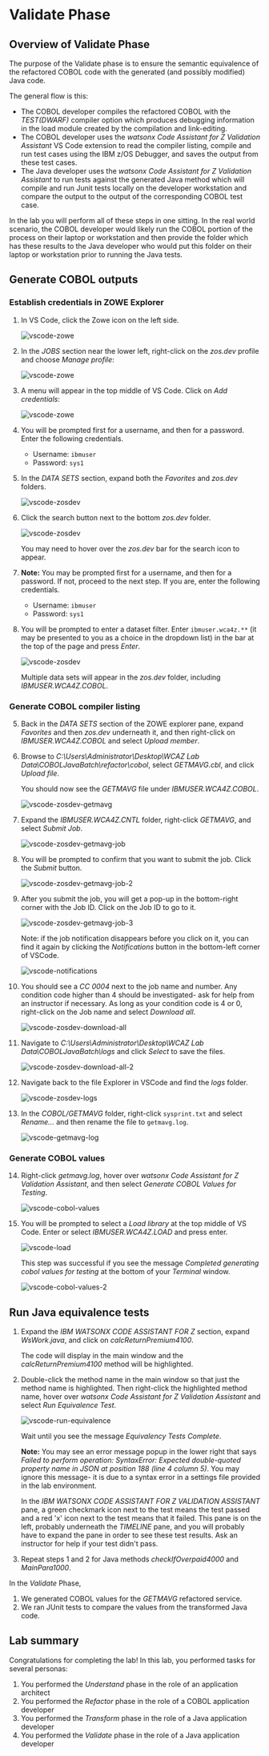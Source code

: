 # Validate Phase

## Overview of Validate Phase

The purpose of the Validate phase is to ensure the semantic equivalence of the refactored COBOL code with the generated (and possibly modified) Java code.

The general flow is this:

- The COBOL developer compiles the refactored COBOL with the *TEST(DWARF)* compiler option which produces debugging information in the load module created by the compilation and link-editing.  
- The COBOL developer uses the *watsonx Code Assistant for Z Validation Assistant* VS Code extension to read the compiler listing, compile and run test cases using the IBM z/OS Debugger, and saves the output from these test cases.
- The Java developer uses the *watsonx Code Assistant for Z Validation Assistant* to run tests against the generated Java method which will compile and run Junit tests locally on the developer workstation and compare the output to the output of the corresponding COBOL test case.

In the lab you will perform all of these steps in one sitting.  In the real world scenario, the COBOL developer would likely run the COBOL portion of the process on their laptop or workstation and then provide the folder which has these results to the Java developer who would put this folder on their laptop or workstation prior to running the Java tests.

## Generate COBOL outputs

### Establish credentials in ZOWE Explorer

1. In VS Code, click the Zowe icon on the left side.

    ![vscode-zowe](../images/vscode-zowe.png)

2. In the *JOBS* section near the lower left, right-click on the *zos.dev* profile and choose *Manage profile*:

    ![vscode-zowe](../images/vscode-jobs-profile.png)

3. A menu will appear in the top middle of VS Code.  Click on *Add credentials*:

    ![vscode-zowe](../images/vscode-jobs-add-creds.png)

4. You will be prompted first for a username, and then for a password. Enter the following credentials.

    - Username: `ibmuser`
    - Password: `sys1`

2. In the *DATA SETS* section, expand both the *Favorites* and *zos.dev* folders.

    ![vscode-zosdev](../images/vscode-zosdev.png)

4. Click the search button next to the bottom *zos.dev* folder.

    ![vscode-zosdev](../images/vscode-zosdev-search.png)

    You may need to hover over the *zos.dev* bar for the search icon to appear.

5. **Note:** You may be prompted first for a username, and then for a password. If not, proceed to the next step.  If you are, enter the following credentials.

    - Username: `ibmuser`
    - Password: `sys1`

6. You will be prompted to enter a dataset filter. Enter `ibmuser.wca4z.**` (it may be presented to you as a choice in the dropdown list) in the bar at the top of the page and press *Enter*.

    ![vscode-zosdev](../images/vscode-zosdev-filter.png)

    Multiple data sets will appear in the *zos.dev* folder, including *IBMUSER.WCA4Z.COBOL*.

### Generate COBOL compiler listing

5. Back in the *DATA SETS* section of the ZOWE explorer pane, expand *Favorites* and then *zos.dev* underneath it, and then right-click on *IBMUSER.WCA4Z.COBOL* and select *Upload member*.

6. Browse to *C:\Users\Administrator\Desktop\WCAZ Lab Data\COBOLJavaBatch\refactor\cobol*, select *GETMAVG.cbl*, and click *Upload file*.

    You should now see the *GETMAVG* file under *IBMUSER.WCA4Z.COBOL*.

    ![vscode-zosdev-getmavg](../images/vscode-zosdev-getmavg.png)

7. Expand the *IBMUSER.WCA4Z.CNTL* folder, right-click *GETMAVG*, and select *Submit Job*.

    ![vscode-zosdev-getmavg-job](../images/vscode-zosdev-getmavg-job.png)

8. You will be prompted to confirm that you want to submit the job. Click the *Submit* button.

    ![vscode-zosdev-getmavg-job-2](../images/vscode-zosdev-getmavg-job-2.png)

9.  After you submit the job, you will get a pop-up in the bottom-right corner with the Job ID. Click on the Job ID to go to it.

    ![vscode-zosdev-getmavg-job-3](../images/vscode-zosdev-getmavg-job-3.png)

    Note: if the job notification disappears before you click on it, you can find it again by clicking the *Notifications* button in the bottom-left corner of VSCode.

    ![vscode-notifications](../images/vscode-notifications.png)

10. You should see a *CC 0004* next to the job name and number.  Any condition code higher than 4 should be investigated- ask for help from an instructor if necessary.  As long as your condition code is 4 or 0, right-click on the Job name and select *Download all*. 

    ![vscode-zosdev-download-all](../images/vscode-zosdev-download-all.png)

11. Navigate to *C:\Users\Administrator\Desktop\WCAZ Lab Data\COBOLJavaBatch\logs* and click *Select* to save the files.

    ![vscode-zosdev-download-all-2](../images/vscode-zosdev-download-all-2.png)

12. Navigate back to the file Explorer in VSCode and find the *logs* folder.

    ![vscode-zosdev-logs](../images/vscode-zosdev-logs.png)

13. In the *COBOL/GETMAVG* folder, right-click `sysprint.txt` and select *Rename...* and then rename the file to `getmavg.log`.

    ![vscode-getmavg-log](../images/vscode-getmavg-log.png)

### Generate COBOL values 

14. Right-click *getmavg.log*, hover over *watsonx Code Assistant for Z Validation Assistant*, and then select *Generate COBOL Values for Testing*.

    ![vscode-cobol-values](../images/vscode-cobol-values.png)

15. You will be prompted to select a *Load library* at the top middle of VS Code.  Enter or select *IBMUSER.WCA4Z.LOAD* and press enter. 

    ![vscode-load](../images/vscode-load.png)

    This step was successful if you see the message *Completed generating cobol values for testing* at the bottom of your *Terminal* window.

    ![vscode-cobol-values-2](../images/vscode-cobol-values-2.png)

## Run Java equivalence tests

1. Expand the *IBM WATSONX CODE ASSISTANT FOR Z* section, expand *WsWork.java*, and click on *calcReturnPremium4100*.

    The code will display in the main window and the *calcReturnPremium4100* method will be highlighted.

2. Double-click the method name in the main window so that just the method name is highlighted. Then right-click the highlighted method name, hover over *watsonx Code Assistant for Z Validation Assistant* and select *Run Equivalence Test*.

    ![vscode-run-equivalence](../images/vscode-run-equivalence.png)

    Wait until you see the message *Equivalency Tests Complete*. 

    **Note:** You may see an error message popup in the lower right that says *Failed to perform operation: SyntaxError: Expected double-quoted property name in JSON at position 188 (line 4 column 5)*.  You may ignore this message- it is due to a syntax error in a settings file provided in the lab environment.
    
    In the *IBM WATSONX CODE ASSISTANT FOR Z VALIDATION ASSISTANT* pane, a green checkmark icon next to the test means the test passed and a red 'x' icon next to the test means that it failed.  This pane is on the left, probably underneath the *TIMELINE* pane, and you will probably have to expand the pane in order to see these test results.   Ask an instructor for help if your test didn't pass.

3. Repeat steps 1 and 2 for Java methods *checkIfOverpaid4000* and *MainPara1000*. 

<!--- TODO add screenshot of passed equivalency tests --->

In the *Validate* Phase, 

1. We generated COBOL values for the *GETMAVG* refactored service.
2. We ran JUnit tests to compare the values from the transformed Java code.

## Lab summary

Congratulations for completing the lab!  In this lab, you performed tasks for several personas:

1. You performed the *Understand* phase in the role of an application architect 
2. You performed the *Refactor* phase in the role of a COBOL application developer
3. You performed the *Transform* phase in the role of a Java application developer
4. You performed the *Validate* phase in the role of a Java application developer


